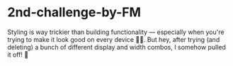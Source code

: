 # 2nd-challenge-by-FM
Styling is way trickier than building functionality — especially when you're trying to make it look good on every device 😵‍💫. But hey, after trying (and deleting) a bunch of different display and width combos, I somehow pulled it off! 🎉
